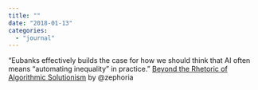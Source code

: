 ```yaml
---
title: ""
date: "2018-01-13"
categories: 
  - "journal"
---
```


“Eubanks effectively builds the case for how we should think that AI often means “automating inequality” in practice.” [Beyond the Rhetoric of Algorithmic Solutionism](https://points.datasociety.net/beyond-the-rhetoric-of-algorithmic-solutionism-8e0f9cdada53) by @zephoria

